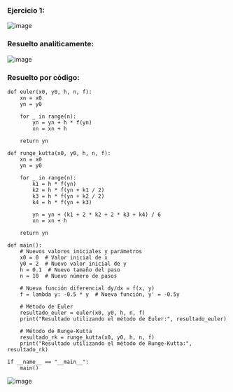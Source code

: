 ### Ejercicio 1:

![image](https://github.com/Jorge11Romero/Metodos-Numericos/assets/147437900/daecee42-08dc-4417-9d16-be79d211e2ed)

### Resuelto analíticamente:

![image](https://github.com/Jorge11Romero/Metodos-Numericos/assets/147437900/762e1b2d-927f-4cc0-82a4-69cc7ece86d5)

### Resuelto por código:

    def euler(x0, y0, h, n, f):
        xn = x0
        yn = y0
    
        for _ in range(n):
            yn = yn + h * f(yn)
            xn = xn + h
    
        return yn
    
    def runge_kutta(x0, y0, h, n, f):
        xn = x0
        yn = y0
    
        for _ in range(n):
            k1 = h * f(yn)
            k2 = h * f(yn + k1 / 2)
            k3 = h * f(yn + k2 / 2)
            k4 = h * f(yn + k3)
    
            yn = yn + (k1 + 2 * k2 + 2 * k3 + k4) / 6
            xn = xn + h
    
        return yn
    
    def main():
        # Nuevos valores iniciales y parámetros
        x0 = 0  # Valor inicial de x
        y0 = 2  # Nuevo valor inicial de y
        h = 0.1  # Nuevo tamaño del paso
        n = 10  # Nuevo número de pasos
    
        # Nueva función diferencial dy/dx = f(x, y)
        f = lambda y: -0.5 * y  # Nueva función, y' = -0.5y
    
        # Método de Euler
        resultado_euler = euler(x0, y0, h, n, f)
        print("Resultado utilizando el método de Euler:", resultado_euler)
    
        # Método de Runge-Kutta
        resultado_rk = runge_kutta(x0, y0, h, n, f)
        print("Resultado utilizando el método de Runge-Kutta:", resultado_rk)
    
    if __name__ == "__main__":
        main()


 ![image](https://github.com/Jorge11Romero/Metodos-Numericos/assets/147437900/ad06b462-222b-4f42-a184-ec7b4acdbcf0)



